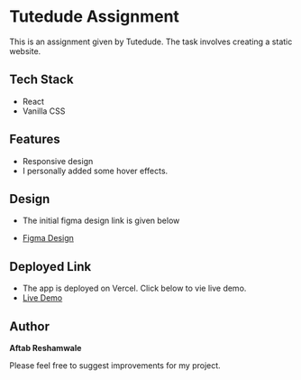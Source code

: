 # Tutedude Assignment

This is an assignment given by Tutedude. The task involves creating a static website.
## Tech Stack 

* React
* Vanilla CSS

## Features

* Responsive design
*  I personally added some hover effects.

## Design

* The initial figma design link is given below

* [Figma Design](https://www.figma.com/design/oMqUuJb959zA6P3FIudJiM/Assignment?node-id=0%3A1&t=j55LZEHj0IGll4bQ-1)

## Deployed Link
 
* The app is deployed on Vercel. Click below to vie live demo.
* [Live Demo](https://tutedude-assignment-rose.vercel.app/)

## Author

**Aftab Reshamwale**

Please feel free to suggest improvements for my project.
